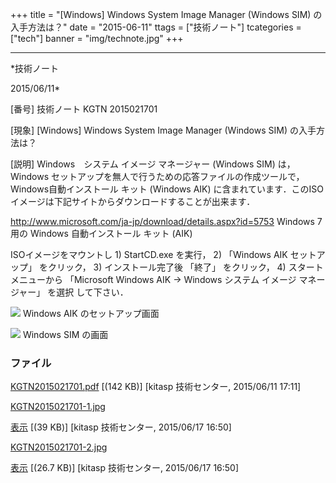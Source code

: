 ﻿+++
title = "[Windows] Windows System Image Manager (Windows SIM) の入手方法は？"
date = "2015-06-11"
ttags = ["技術ノート"]
tcategories = ["tech"]
banner = "img/technote.jpg"
+++

-----------------------------------------------------------------------------------------------------------------------------

*技術ノート

2015/06/11*


[番号]
技術ノート KGTN 2015021701

[現象]
[Windows] Windows System Image Manager (Windows SIM) の入手方法は？

[説明]
Windows　システム イメージ マネージャー (Windows SIM) は，Windows
セットアップを無人で行うための応答ファイルの作成ツールで，Windows自動インストール
キット (Windows AIK)
に含まれています．このISOイメージは下記サイトからダウンロードすることが出来ます．

<http://www.microsoft.com/ja-jp/download/details.aspx?id=5753>
Windows 7 用の Windows 自動インストール キット (AIK)

ISOイメージをマウントし 1) StartCD.exe を実行， 2) 「Windows AIK
セットアップ」 をクリック， 3) インストール完了後 「終了」 をクリック，
4) スタートメニューから 「Microsoft Windows AIK → Windows システム
イメージ マネージャー」 を選択 して下さい．

![](http://techreport.kitasp.net/attachments/download/1962/KGTN2015021701-1.jpg)
Windows AIK のセットアップ画面

![](http://techreport.kitasp.net/attachments/download/1964/KGTN2015021701-2.jpg)
Windows SIM の画面


### ファイル

 
 


[KGTN2015021701.pdf](http://techreport.kitasp.net/attachments/download/1853/KGTN2015021701.pdf)
 [(142 KB)] [kitasp 技術センター, 2015/06/11
17:11]

[KGTN2015021701-1.jpg](http://techreport.kitasp.net/attachments/download/1962/KGTN2015021701-1.jpg)

[表示](http://techreport.kitasp.net/attachments/1962/KGTN2015021701-1.jpg "表示")
 [(39 KB)] [kitasp 技術センター, 2015/06/17
16:50]

[KGTN2015021701-2.jpg](http://techreport.kitasp.net/attachments/download/1964/KGTN2015021701-2.jpg)

[表示](http://techreport.kitasp.net/attachments/1964/KGTN2015021701-2.jpg "表示")
 [(26.7 KB)] [kitasp 技術センター, 2015/06/17
16:50]


 


 

